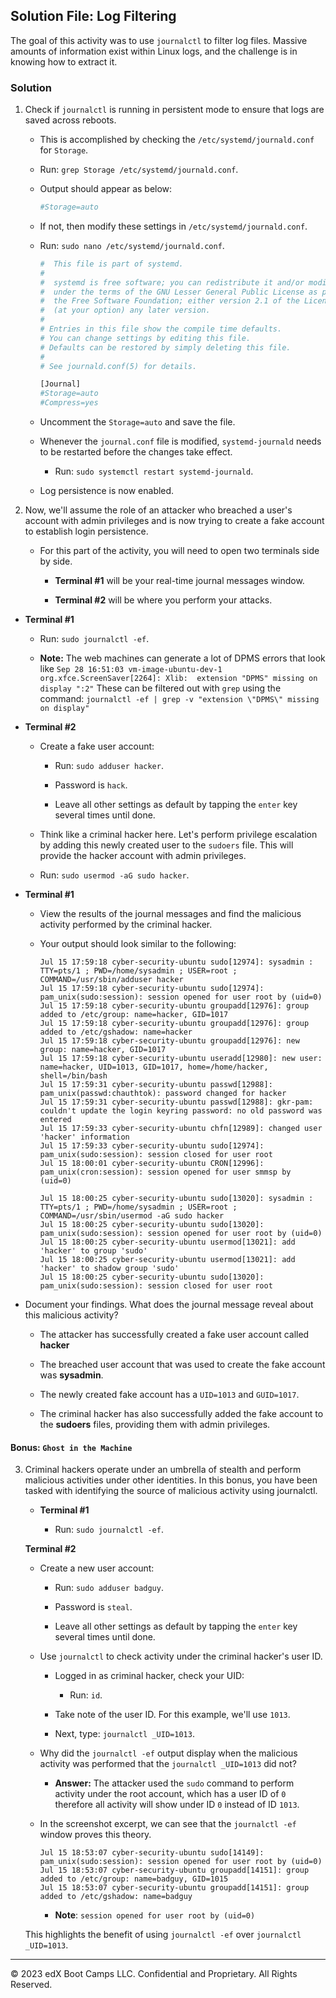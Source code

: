 ## Solution File: Log Filtering
 
The goal of this activity was to use `journalctl` to filter log files. Massive amounts of information exist within Linux logs, and the challenge is in knowing how to extract it.
 
### Solution

1. Check if `journalctl` is running in persistent mode to ensure that logs are saved across reboots.
 
   - This is accomplished by checking the `/etc/systemd/journald.conf` for `Storage`.
 
   - Run: `grep Storage /etc/systemd/journald.conf`.
 
    - Output should appear as below:
 
      ```bash
      #Storage=auto
      ```

   - If not, then modify these settings in `/etc/systemd/journald.conf`.
 
   - Run: `sudo nano /etc/systemd/journald.conf`.
  
      ```bash
      #  This file is part of systemd.
      #
      #  systemd is free software; you can redistribute it and/or modify it
      #  under the terms of the GNU Lesser General Public License as published by
      #  the Free Software Foundation; either version 2.1 of the License, or
      #  (at your option) any later version.
      #
      # Entries in this file show the compile time defaults.
      # You can change settings by editing this file.
      # Defaults can be restored by simply deleting this file.
      #
      # See journald.conf(5) for details.
  
      [Journal]
      #Storage=auto
      #Compress=yes
      ``` 
   - Uncomment the `Storage=auto` and save the file.
 
   - Whenever the `journal.conf` file is modified, `systemd-journald` needs to be restarted before the changes take effect.
 
     - Run: `sudo systemctl restart systemd-journald`.
 
   - Log persistence is now enabled.
 
2. Now, we'll assume the role of an attacker who breached a user's account with admin privileges and is now trying to create a fake account to establish login persistence.
 
   - For this part of the activity, you will need to open two terminals side by side.
 
     - **Terminal #1** will be your real-time journal messages window.

     - **Terminal #2** will be where you perform your attacks.
 
  - **Terminal #1**
 
     - Run: `sudo journalctl -ef`.

      - **Note:** The web machines can generate a lot of DPMS errors that look like `Sep 28 16:51:03 vm-image-ubuntu-dev-1 org.xfce.ScreenSaver[2264]: Xlib:  extension "DPMS" missing on display ":2"`  These can be filtered out with `grep` using the command: `journalctl -ef | grep -v "extension \"DPMS\" missing on display"`
 
  - **Terminal #2**
 
     - Create a fake user account:
 
       - Run: `sudo adduser hacker`.

       - Password is `hack`.

       - Leave all other settings as default by tapping the `enter` key several times until done.
 
     - Think like a criminal hacker here. Let's perform privilege escalation by adding this newly created user to the `sudoers` file. This will provide the hacker account with admin privileges.
 
      - Run: `sudo usermod -aG sudo hacker`.
 
  - **Terminal #1**
 
     - View the results of the journal messages and find the malicious activity performed by the criminal hacker.
 
     - Your output should look similar to the following:
    
        ```
        Jul 15 17:59:18 cyber-security-ubuntu sudo[12974]: sysadmin : TTY=pts/1 ; PWD=/home/sysadmin ; USER=root ; COMMAND=/usr/sbin/adduser hacker
        Jul 15 17:59:18 cyber-security-ubuntu sudo[12974]: pam_unix(sudo:session): session opened for user root by (uid=0)
        Jul 15 17:59:18 cyber-security-ubuntu groupadd[12976]: group added to /etc/group: name=hacker, GID=1017
        Jul 15 17:59:18 cyber-security-ubuntu groupadd[12976]: group added to /etc/gshadow: name=hacker
        Jul 15 17:59:18 cyber-security-ubuntu groupadd[12976]: new group: name=hacker, GID=1017
        Jul 15 17:59:18 cyber-security-ubuntu useradd[12980]: new user: name=hacker, UID=1013, GID=1017, home=/home/hacker, shell=/bin/bash
        Jul 15 17:59:31 cyber-security-ubuntu passwd[12988]: pam_unix(passwd:chauthtok): password changed for hacker
        Jul 15 17:59:31 cyber-security-ubuntu passwd[12988]: gkr-pam: couldn't update the login keyring password: no old password was entered
        Jul 15 17:59:33 cyber-security-ubuntu chfn[12989]: changed user 'hacker' information
        Jul 15 17:59:33 cyber-security-ubuntu sudo[12974]: pam_unix(sudo:session): session closed for user root
        Jul 15 18:00:01 cyber-security-ubuntu CRON[12996]: pam_unix(cron:session): session opened for user smmsp by (uid=0)
    
        Jul 15 18:00:25 cyber-security-ubuntu sudo[13020]: sysadmin : TTY=pts/1 ; PWD=/home/sysadmin ; USER=root ; COMMAND=/usr/sbin/usermod -aG sudo hacker
        Jul 15 18:00:25 cyber-security-ubuntu sudo[13020]: pam_unix(sudo:session): session opened for user root by (uid=0)
        Jul 15 18:00:25 cyber-security-ubuntu usermod[13021]: add 'hacker' to group 'sudo'
        Jul 15 18:00:25 cyber-security-ubuntu usermod[13021]: add 'hacker' to shadow group 'sudo'
        Jul 15 18:00:25 cyber-security-ubuntu sudo[13020]: pam_unix(sudo:session): session closed for user root
        ```
 
 - Document your findings. What does the journal message reveal about this malicious activity?
 
   - The attacker has successfully created a fake user account called **hacker**
 
   - The breached user account that was used to create the fake account was **sysadmin**.
 
   - The newly created fake account has a `UID=1013` and `GUID=1017`.
 
   - The criminal hacker has also successfully added the fake account to the **sudoers** files, providing them with admin privileges.
 
#### Bonus: `Ghost in the Machine`
 
3. Criminal hackers operate under an umbrella of stealth and perform malicious activities under other identities. In this bonus, you have been tasked with identifying the source of malicious activity using journalctl.
 
   - **Terminal #1**

     - Run: `sudo journalctl -ef`. 
 
   **Terminal #2**
 
     - Create a new user account:
 
       - Run: `sudo adduser badguy`.
    
       - Password is `steal`.
    
       - Leave all other settings as default by tapping the `enter` key several times until done.
 
     - Use `journalctl` to check activity under the criminal hacker's user ID.
 
       - Logged in as criminal hacker, check your UID: 
        
          - Run: `id`.
 
       - Take note of the user ID. For this example, we'll use `1013`.
 
       - Next, type: `journalctl _UID=1013`.
 
     - Why did the `journalctl -ef` output display when the malicious activity was performed that the `journalctl _UID=1013` did not?
 
       - **Answer:** The attacker used the `sudo` command to perform activity under the root account, which has a user ID of `0` therefore all activity will show under ID `0` instead of ID `1013`.
  
     - In the screenshot excerpt, we can see that the `journalctl -ef` window proves this theory.
 
        ```
        Jul 15 18:53:07 cyber-security-ubuntu sudo[14149]: pam_unix(sudo:session): session opened for user root by (uid=0)
        Jul 15 18:53:07 cyber-security-ubuntu groupadd[14151]: group added to /etc/group: name=badguy, GID=1015
        Jul 15 18:53:07 cyber-security-ubuntu groupadd[14151]: group added to /etc/gshadow: name=badguy
        ```
        -  **Note**: `session opened for user root by (uid=0)`
 
   This highlights the benefit of using `journalctl -ef` over `journalctl _UID=1013`.
 
---
 
© 2023 edX Boot Camps LLC. Confidential and Proprietary. All Rights Reserved. 
